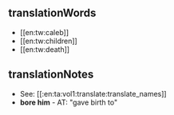 ## translationWords

* [[en:tw:caleb]]
* [[en:tw:children]]
* [[en:tw:death]]

## translationNotes

* See: [[:en:ta:vol1:translate:translate_names]]
* **bore him** - AT: "gave birth to"

